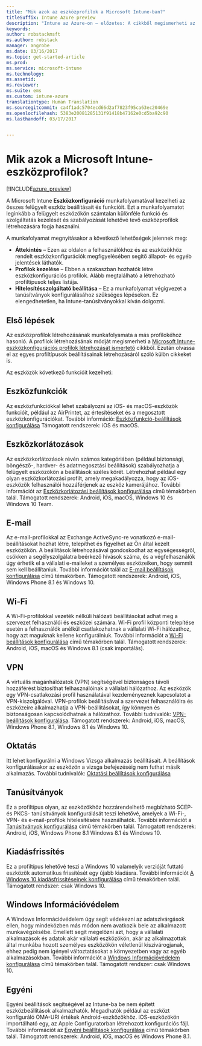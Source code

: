 ```yaml
---
title: "Mik azok az eszközprofilok a Microsoft Intune-ban?"
titleSuffix: Intune Azure preview
description: "Intune az Azure-on – előzetes: A cikkből megismerheti az Intune-eszközprofilokat, és azt, hogy miképpen segíthetnek a vállalati eszközök kezelésében és védelmében."
keywords: 
author: robstackmsft
ms.author: robstack
manager: angrobe
ms.date: 03/16/2017
ms.topic: get-started-article
ms.prod: 
ms.service: microsoft-intune
ms.technology: 
ms.assetid: 
ms.reviewer: 
ms.suite: ems
ms.custom: intune-azure
translationtype: Human Translation
ms.sourcegitcommit: ca4f1adc5704ecd66d2af7823f95ca63ec20469e
ms.openlocfilehash: 5383e20081285131f91418b47162e0cd5ba92c90
ms.lasthandoff: 03/17/2017


---
```


# <a name="what-are-microsoft-intune-device-profiles"></a>Mik azok a Microsoft Intune-eszközprofilok?

[!INCLUDE[azure_preview](../includes/azure_preview.md)]

A Microsoft Intune **Eszközkonfiguráció** munkafolyamatával kezelheti az összes felügyelt eszköz beállításait és funkcióit. Ezt a munkafolyamatot leginkább a felügyelt eszközökön számtalan különféle funkció és szolgáltatás kezelését és szabályozását lehetővé tevő eszközprofilok létrehozására fogja használni.

A munkafolyamat megnyitásakor a következő lehetőségek jelennek meg:

- **Áttekintés** – Ezen az oldalon a felhasználókhoz és az eszközökhöz rendelt eszközkonfigurációk megfigyelésében segítő állapot- és egyéb jelentések láthatók.
- **Profilok kezelése** – Ebben a szakaszban hozhatók létre eszközkonfigurációs profilok. Alább megtalálható a létrehozható profiltípusok teljes listája.
- **Hitelesítésszolgáltató beállítása** – Ez a munkafolyamat végigvezet a tanúsítványok konfigurálásához szükséges lépéseken. Ez elengedhetetlen, ha Intune-tanúsítványokkal kíván dolgozni.

## <a name="getting-started"></a>Első lépések

Az eszközprofilok létrehozásának munkafolyamata a más profilokéhoz hasonló. A profilok létrehozásának módját megismerheti a [Microsoft Intune-eszközkonfigurációs profilok létrehozását ismertető](/intune-azure/configure-devices/how-to-create-device-profiles) cikkből. Ezután olvassa el az egyes profiltípusok beállításainak létrehozásáról szóló külön cikkeket is.

Az eszközök következő funkcióit kezelheti:

## <a name="device-features"></a>Eszközfunkciók

Az eszközfunkciókkal lehet szabályozni az iOS- és macOS-eszközök funkcióit, például az AirPrintet, az értesítéseket és a megosztott eszközkonfigurációkat.
További információ: [Eszközfunkció-beállítások konfigurálása](how-to-configure-device-features.md) Támogatott rendszerek: iOS és macOS.

## <a name="device-restrictions"></a>Eszközkorlátozások
Az eszközkorlátozások révén számos kategóriában (például biztonsági, böngésző-, hardver- és adatmegosztási beállítások) szabályozhatja a felügyelt eszközökön a beállítások széles körét. Létrehozhat például egy olyan eszközkorlátozási profilt, amely megakadályozza, hogy az iOS-eszközök felhasználói hozzáférjenek az eszköz kamerájához.
További információt az [Eszközkorlátozási beállítások konfigurálása](how-to-configure-device-restrictions.md) című témakörben talál. Támogatott rendszerek: Android, iOS, macOS, Windows 10 és Windows 10 Team.

## <a name="email"></a>E-mail
Az e-mail-profilokkal az Exchange ActiveSync-re vonatkozó e-mail-beállításokat hozhat létre, telepíthet és figyelhet az Ön által kezelt eszközökön. A beállítások létrehozásával gondoskodhat az egységességről, csökken a segélyszolgálatra beérkező hívások száma, és a végfelhasználók úgy érhetik el a vállalati e-maileket a személyes eszközeiken, hogy semmit sem kell beállítaniuk.
További információt talál az [E-mail beállítások konfigurálása](how-to-configure-email-settings.md) című témakörben. Támogatott rendszerek: Android, iOS, Windows Phone 8.1 és Windows 10.

## <a name="wi-fi"></a>Wi-Fi
A Wi-Fi-profilokkal vezeték nélküli hálózati beállításokat adhat meg a szervezet felhasználói és eszközei számára. Wi-Fi profil központi telepítése esetén a felhasználók anélkül csatlakozhatnak a vállalati Wi-Fi hálózathoz, hogy azt maguknak kellene konfigurálniuk.
További információt a [Wi-Fi beállítások konfigurálása](how-to-configure-wi-fi-settings.md) című témakörben talál. Támogatott rendszerek: Android, iOS, macOS és Windows 8.1 (csak importálás).

## <a name="vpn"></a>VPN
A virtuális magánhálózatok (VPN) segítségével biztonságos távoli hozzáférést biztosíthat felhasználóinak a vállalati hálózathoz. Az eszközök egy VPN-csatlakozási profil használatával kezdeményeznek kapcsolatot a VPN-kiszolgálóval. VPN-profilok beállításával a szervezet felhasználóira és eszközeire alkalmazhatja a VPN-beállításokat, így könnyen és biztonságosan kapcsolódhatnak a hálózathoz.
További tudnivalók: [VPN-beállítások konfigurálása](how-to-configure-vpn-settings.md).
Támogatott rendszerek: Android, iOS, macOS, Windows Phone 8.1, Windows 8.1 és Windows 10.

## <a name="education"></a>Oktatás
Itt lehet konfigurálni a Windows Vizsga alkalmazás beállításait. A beállítások konfigurálásakor az eszközön a vizsga befejezéséig nem futhat másik alkalmazás.
További tudnivalók: [Oktatási beállítások konfigurálása](how-to-configure-education-settings.md)

## <a name="certificates"></a>Tanúsítványok
Ez a profiltípus olyan, az eszközökhöz hozzárendelhető megbízható SCEP- és PKCS- tanúsítványok konfigurálását teszi lehetővé, amelyek a Wi-Fi-, VPN- és e-mail-profilok hitelesítésére használhatók.
További információt a [Tanúsítványok konfigurálása](how-to-configure-certificates.md) című témakörben talál. Támogatott rendszerek: Android, iOS, Windows Phone 8.1 Windows 8.1 és Windows 10.

## <a name="edition-upgrade"></a>Kiadásfrissítés
Ez a profiltípus lehetővé teszi a Windows 10 valamelyik verzióját futtató eszközök automatikus frissítését egy újabb kiadásra. További információt [A Windows 10 kiadásfrissítéseinek konfigurálása](how-to-configure-windows-10-edition-upgrade.md) című témakörben talál. Támogatott rendszer: csak Windows 10.

## <a name="windows-information-protection"></a>Windows Információvédelem
A Windows Információvédelem úgy segít védekezni az adatszivárgások ellen, hogy mindeközben más módon nem avatkozik bele az alkalmazott munkavégzésébe. Emellett segít megelőzni azt, hogy a vállalati alkalmazások és adatok akár vállalati eszközökön, akár az alkalmazottak által munkába hozott személyes eszközökön véletlenül kiszivárogjanak, ehhez pedig nem igényel változtatásokat a környezetben vagy az egyéb alkalmazásokban.
További információt a [Windows Információvédelem konfigurálása](how-to-configure-windows-information-protection.md) című témakörben talál. Támogatott rendszer: csak Windows 10.

## <a name="custom"></a>Egyéni
Egyéni beállítások segítségével az Intune-ba be nem épített eszközbeállítások alkalmazhatók. Megadhatók például az eszközt konfiguráló OMA-URI értékek Android-eszközökhöz. iOS-eszközökön importálható egy, az Apple Configuratorban létrehozott konfigurációs fájl.
További információt az [Egyéni beállítások konfigurálása](how-to-configure-custom-settings.md) című témakörben talál. Támogatott rendszerek: Android, iOS, macOS és Windows Phone 8.1.

